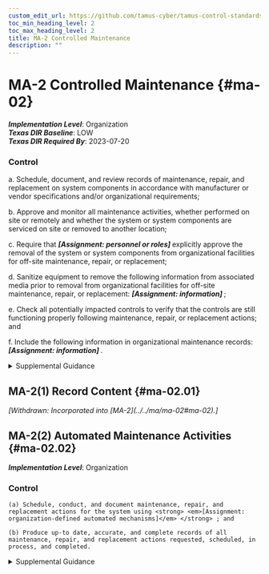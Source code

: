```yaml
---
custom_edit_url: https://github.com/tamus-cyber/tamus-control-standards/tree/main/content/tamus.edu/TAMUS_profile.xml
toc_min_heading_level: 2
toc_max_heading_level: 2
title: MA-2 Controlled Maintenance
description: ""
---
```


# MA-2 Controlled Maintenance {#ma-02}

_**Implementation Level**_: Organization\
_**Texas DIR Baseline**_: LOW\
_**Texas DIR Required By**_: 2023-07-20

### Control

a. Schedule, document, and review records of maintenance, repair, and replacement on system components in accordance with manufacturer or vendor specifications and/or organizational requirements;

b. Approve and monitor all maintenance activities, whether performed on site or remotely and whether the system or system components are serviced on site or removed to another location;

c. Require that <strong> <em>[Assignment: personnel or roles]</em> </strong> explicitly approve the removal of the system or system components from organizational facilities for off-site maintenance, repair, or replacement;

d. Sanitize equipment to remove the following information from associated media prior to removal from organizational facilities for off-site maintenance, repair, or replacement: <strong> <em>[Assignment: information]</em> </strong>;

e. Check all potentially impacted controls to verify that the controls are still functioning properly following maintenance, repair, or replacement actions; and

f. Include the following information in organizational maintenance records: <strong> <em>[Assignment: information]</em> </strong>.

<details>
  <summary>Supplemental Guidance</summary>

Controlling system maintenance addresses the information security aspects of the system maintenance program and applies to all types of maintenance to system components conducted by local or nonlocal entities. Maintenance includes peripherals such as scanners, copiers, and printers. Information necessary for creating effective maintenance records includes the date and time of maintenance, a description of the maintenance performed, names of the individuals or group performing the maintenance, name of the escort, and system components or equipment that are removed or replaced. Organizations consider supply chain-related risks associated with replacement components for systems.

</details>

## MA-2(1) Record Content {#ma-02.01}


<prop xmlns="http://csrc.nist.gov/ns/oscal/1.0" name="status" value="withdrawn">
               <em>[Withdrawn: Incorporated into [MA-2](../../ma/ma-02#ma-02).]</em>
            </prop>
            

## MA-2(2) Automated Maintenance Activities {#ma-02.02}

_**Implementation Level**_: Organization

### Control

    (a) Schedule, conduct, and document maintenance, repair, and replacement actions for the system using <strong> <em>[Assignment: organization-defined automated mechanisms]</em> </strong> ; and

    (b) Produce up-to date, accurate, and complete records of all maintenance, repair, and replacement actions requested, scheduled, in process, and completed.

<details>
  <summary>Supplemental Guidance</summary>

The use of automated mechanisms to manage and control system maintenance programs and activities helps to ensure the generation of timely, accurate, complete, and consistent maintenance records.

</details>

